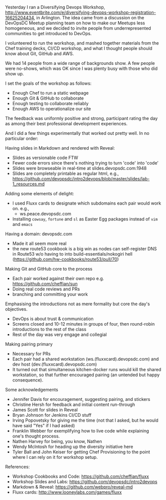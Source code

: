 Yesterday I ran a Diversifying Devops
Workshop, http://www.eventbrite.com/e/diversifying-devops-workshop-registration-16625204434,
in Arlington. The idea came from a discussion on the DevOpsDC Meetup planning
team on how to make our Meetups less homogeneous, and we decided to invite
people from underrepresented communities to get introduced to DevOps.

I volunteered to run the workshop, and mashed together materials from the Chef
training decks, CI/CD workshop, and what I thought people should know about
Git, GitHub and AWS.

We had 14 people from a wide range of backgrounds show. A few people were no-shows, which was OK since I was plenty busy with those who did show up.

I set the goals of the workshop as follows:

- Enough Chef to run a static webpage
- Enough Git & GitHub to collaborate
- Enough testing to collaborate reliably
- Enough AWS to operationalize our site

The feedback was uniformly positive and strong, participant rating the day as among their best professional development experiences.

And I did a few things experimentally that worked out pretty well. In no particular order:

Having slides in Markdown and rendered with Reveal:

- Slides as versionable code FTW
- Fewer code errors since there's nothing trying to turn 'code' into ‛code’
- Slides were browseable in real-time at slides.devopsdc.com:1948
- Slides are completely printable as regular html, e.g., https://github.com/devopsdc/intro2devops/blob/master/slides/lab-1_resources.md

Adding some elements of delight:
- I used Fluxx cards to designate which subdomains each pair would work on. e.g.,
  - ws.peace.devopsdc.com
- Installing `cowsay`, `fortune` and `sl` as Easter Egg packages instead of `vim` and `emacs`


Having a domain: devopsdc.com
- Made it all seem more real
- the new route53 cookbook is a big win as nodes can self-register DNS in Route53 w/o having to into build-essentials/nokogiri hell (https://github.com/hw-cookbooks/route53/pull/70)

Making Git and GitHub core to the process
- Each pair worked against their own repo e.g. https://github.com/cheffian/sun
- Doing real code reviews and PRs
- branching and committing your work

Emphasising the introductions not as mere formality but core the day's objectives.
- DevOps is about trust & communication
- Screens closed and 10-12 minutes in groups of four, then round-robin introductions to the rest of the class
- Rest of the day was very engage and collegial

Making pairing primary
- Necessary for PRs
- Each pair had a shared workstation (ws.(fluxxcard).devopsdc.com) and dev host (dev.(fluxxcard).devopsdc.com)
- It turned out that simultaneous kitchen-docker runs would kill the shared workstation, so that further encouraged pairing (an untended but happy consequence).

Some acknowledgements
- Jennifer Davis for encouragement, suggesting pairing, and stickers
- Christine Hersh for feedback and initial content run-through
- James Scott for slides in Reveal
- Bryan Johnson for Jenkins CI/CD stuff
- Irving Popovetsky for giving me the time (not that I asked, but he would have said
  "Yes" if I had asked)
- Franklin Webber for exemplifying how to live code while explaining one's thought
  process.
- Nathen Harvey for being, you know, Nathen
- Wendy McIntosh for heading up the diversity initiative here
- Tyler Ball and John Keiser for getting Chef Provisioning to the point where
  I can rely on it for workshop setup.

References:
- Workshop Cookbooks and Code: https://github.com/cheffian/fluxx
- Workshop Slides and Labs: https://github.com/devopsdc/intro2devops
- Markdown & Reveal: https://github.com/webpro/reveal-md
- Fluxx cards: http://www.looneylabs.com/games/fluxx
